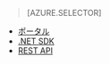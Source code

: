 ﻿> [AZURE.SELECTOR]
- [ポータル](media-services-manage-content.md)
- [.NET SDK](media-services-dotnet-upload-files.md)
- [REST API](media-services-rest-upload-files.md)

<!--HONumber=47-->
